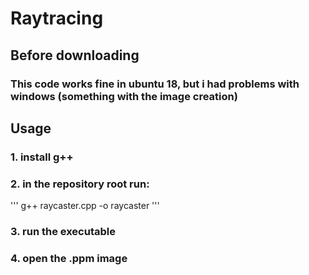 # Raytracing

## Before downloading

### This code works fine in ubuntu 18, but i had problems with windows (something with the image creation)

## Usage

### 1. install g++

### 2. in the repository root run:

'''
g++ raycaster.cpp -o raycaster
'''

### 3. run the executable

### 4. open the .ppm image
